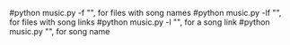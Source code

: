 #python music.py -f "", for files with song names
#python music.py -lf "", for files with song links
#python music.py -l "", for a song link
#python music.py "", for song name
